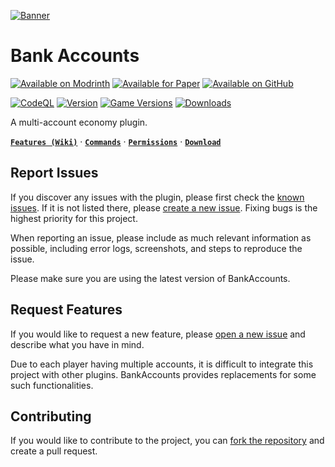 [![Banner](https://i.ibb.co/2yFTQ8X/banner-optimised.png)](https://modrinth.com/plugin/Dc8RS2En/)

# Bank Accounts
[![Available on Modrinth](https://cdn.jsdelivr.net/npm/@intergrav/devins-badges@3/assets/compact/available/modrinth_vector.svg)](https://modrinth.com/plugin/Dc8RS2En)
[![Available for Paper](https://cdn.jsdelivr.net/npm/@intergrav/devins-badges@3/assets/compact/supported/paper_vector.svg)](https://papermc.io/software/paper)
[![Available on GitHub](https://cdn.jsdelivr.net/npm/@intergrav/devins-badges@3/assets/compact/available/github_vector.svg)](https://github.com/cloudnode-pro/BankAccounts/)

[![CodeQL](https://github.com/cloudnode-pro/BankAccounts/actions/workflows/codeql.yml/badge.svg)](https://github.com/cloudnode-pro/BankAccounts/actions/workflows/codeql.yml)
[![Version](https://img.shields.io/modrinth/v/Dc8RS2En)](https://modrinth.com/plugin/Dc8RS2En/)
[![Game Versions](https://img.shields.io/modrinth/game-versions/Dc8RS2En)](https://modrinth.com/plugin/Dc8RS2En/)
[![Downloads](https://img.shields.io/modrinth/dt/Dc8RS2En)](https://modrinth.com/plugin/Dc8RS2En/)

A multi-account economy plugin.

[**`Features (Wiki)`**](https://github.com/cloudnode-pro/BankAccounts/wiki)
&middot; [**`Commands`**](https://github.com/cloudnode-pro/BankAccounts/wiki/Commands)
&middot; [**`Permissions`**](https://github.com/cloudnode-pro/BankAccounts/wiki/Permissions)
&middot; [**`Download`**](https://modrinth.com/plugin/Dc8RS2En/version/latest)

## Report Issues
If you discover any issues with the plugin, please first check the [known issues](https://github.com/cloudnode-pro/BankAccounts/issues). If it is not listed there, please [create a new issue](https://github.com/cloudnode-pro/BankAccounts/issues/new). Fixing bugs is the highest priority for this project.

When reporting an issue, please include as much relevant information as possible, including error logs, screenshots, and steps to reproduce the issue.

Please make sure you are using the latest version of BankAccounts.

## Request Features
If you would like to request a new feature, please [open a new issue](https://github.com/cloudnode-pro/BankAccounts/issues/new) and describe what you have in mind.

Due to each player having multiple accounts, it is difficult to integrate this project with other plugins. BankAccounts provides replacements for some such functionalities.

## Contributing
If you would like to contribute to the project, you can [fork the repository](https://github.com/cloudnode-pro/BankAccounts/fork) and create a pull request.